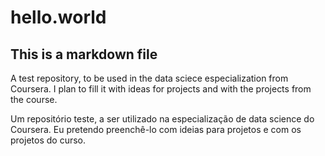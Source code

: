 # hello.world
## This is a markdown file

A test repository, to be used in the data sciece especialization from Coursera. I plan to fill it with ideas for projects and with the projects from the course.

Um repositório teste, a ser utilizado na especialização de data science do Coursera. Eu pretendo preenchê-lo com ideias para projetos e com os projetos do curso.
